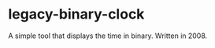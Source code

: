 legacy-binary-clock
===================

A simple tool that displays the time in binary. Written in 2008.
